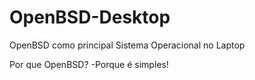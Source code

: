 # OpenBSD-Desktop
OpenBSD como principal Sistema Operacional no Laptop

Por que OpenBSD? -Porque é simples!
